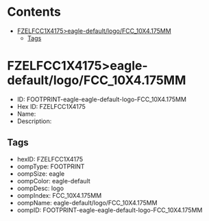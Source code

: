 



Contents
========

* [FZELFCC1X4175>eagle-default/logo/FCC_10X4.175MM](#fzelfcc1x4175eagle-defaultlogofcc_10x4175mm)
	* [Tags](#tags)

# FZELFCC1X4175>eagle-default/logo/FCC_10X4.175MM

- ID: FOOTPRINT-eagle-eagle-default-logo-FCC_10X4.175MM
- Hex ID: FZELFCC1X4175
- Name: 
- Description: 

## Tags

- hexID: FZELFCC1X4175
- oompType: FOOTPRINT
- oompSize: eagle
- oompColor: eagle-default
- oompDesc: logo
- oompIndex: FCC_10X4.175MM
- oompName: eagle-default/logo/FCC_10X4.175MM
- oompID: FOOTPRINT-eagle-eagle-default-logo-FCC_10X4.175MM
